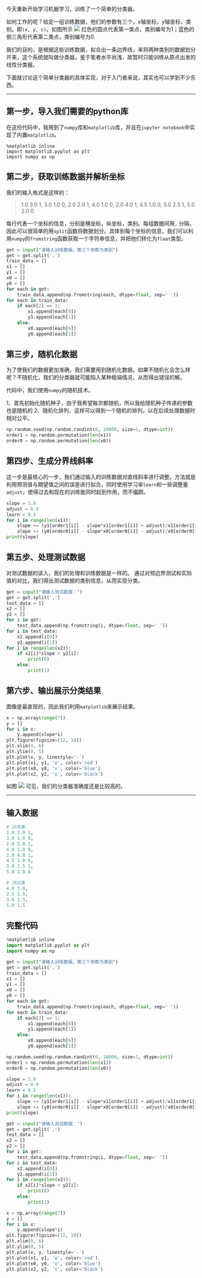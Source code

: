 

今天重新开始学习机器学习，训练了一个简单的分类器。

如何工作的呢？给定一组训练数据，他们的参数有三个，x轴坐标，y轴坐标，类别。即`(x, y, c)`。如图所示
![](/images/20180921_1.png)
红色的圆点代表第一类点，类别编号为1；蓝色的倒三角形代表第二类点，类别编号为0.

我们的目的，是根据这些训练数据，拟合出一条边界线，来将两种类别的数据划分开来，这个系统就叫做分类器。鉴于笔者水平尚浅，故暂时只能训练从原点出发的线性分类器。

下面就讨论这个简单分类器的具体实现，对于入门者来说，其实也可以学到不少东西。

----------

## 第一步，导入我们需要的python库

在这份代码中，我用到了`numpy`库和`matplotlib`库，并且在`jupyter notebook`中实现了内置`matplotlib`。
```
%matplotlib inline
import matplotlib.pyplot as plt
import numpy as np
```

## 第二步，获取训练数据并解析坐标

我们的输入格式是这样的：

> 1.0 3.0 1,
3.0 1.0 0,
2.0 2.0 1,
4.0 1.0 0,
2.0 4.0 1,
4.5 1.0 0,
3.0 2.5 1,
5.0 2.0 0

每行代表一个坐标的信息，分别是横坐标，纵坐标，类别。每组数据间用`,` 分隔，因此可以很简单的用`split`函数将数据划分。具体到每个坐标的信息，我们可以利用`numpy`的`fromstring`函数获取一个字符串信息，并把他们转化为`float`类型。

```python
get = input("请输入训练数据，第三个参数为类别")
get = get.split(',')
train_data = []
x1 = []
y1 = []
x0 = []
y0 = []
for each in get:
    train_data.append(np.fromstring(each, dtype=float, sep=' '))
for each in train_data:
    if each[2] == 1:
        x1.append(each[0])
        y1.append(each[1])
    else:
        x0.append(each[0])
        y0.append(each[1])
```
## 第三步，随机化数据

为了使我们的数据更加准确，我们需要用到随机化数据。如果不随机化会怎么样呢？不随机化，我们的分类器就可能陷入某种极端情况，从而得出错误的解。

代码中，我们使用`numpy`的随机技术。

1、首先初始化随机种子，由于我希望每次都随机，所以我给随机种子传递的参数也是随机的
2、随机化排列，这样可以得到一个随机的排列，以在后续处理数据时相对公平。

```python
np.random.seed(np.random.randint(0, 10000, size=1, dtype=int))
order1 = np.random.permutation(len(x1))
order0 = np.random.permutation(len(x0))
```
## 第四步、生成分界线斜率

这一步是最核心的一步，我们通过输入的训练数据对直线斜率进行调整。方法就是利用预测值与期望值之间的误差进行拟合，同时使用学习率`learn`和一些调整量`adjust`，使得过去和现在的训练能同时起到作用，而不偏颇。

```python
slope = 1.0
adjust = 0.0
learn = 0.5
for i in range(len(x1)):
    slope += (y1[order1[i]] - slope*x1[order1[i]] + adjust)/x1[order1[i]]*learn
    slope += (y0[order0[i]] - slope*x0[order0[i]] - adjust)/x0[order0[i]]*learn
print(slope)
```
## 第五步、处理测试数据

对测试数据的读入，我们的处理和训练数据是一样的。
通过对预边界测试和实际值的对比，我们得出测试数据的类别信息，从而实现分类。

```python
get = input("请输入测试数据：")
get = get.split(',')
test_data = []
x2 = []
y2 = []
for i in get:
    test_data.append(np.fromstring(i, dtype=float, sep=' '))
for i in test_data:
    x2.append(i[0])
    y2.append(i[1])
for i in range(len(x2)):
    if x2[i]*slope > y2[i]:
        print(0)
    else:
        print(1)
```
## 第六步、输出展示分类结果

图像是最直观的，因此我们利用`matplotlib`来展示结果。

```python
x = np.array(range(7))
y = []
for i in x:
    y.append(slope*i)
plt.figure(figsize=(12, 10))
plt.xlim(0, 6)
plt.ylim(0, 5)
plt.plot(x, y, linestyle='-')
plt.plot(x1, y1, 'o', color='red')
plt.plot(x0, y0, 'v', color='blue')
plt.plot(x2, y2, 'x', color='black')
```
如图
![](/images/20180921_2.png)
可见，我们的分类器准确度还是比较高的。

----------

## 输入数据

```python
# 训练集
1.0 3.0 1,
3.0 1.0 0,
2.0 2.0 1,
4.0 1.0 0,
2.0 4.0 1,
4.5 1.0 0,
3.0 2.5 1,
5.0 2.0 0

# 测试集
4.0 3.0,
2.5 2.5,
3.6 1.5,
5.0 1.5
```
## 完整代码

```python
%matplotlib inline
import matplotlib.pyplot as plt
import numpy as np

get = input("请输入训练数据，第三个参数为类别")
get = get.split(',')
train_data = []
x1 = []
y1 = []
x0 = []
y0 = []
for each in get:
    train_data.append(np.fromstring(each, dtype=float, sep=' '))
for each in train_data:
    if each[2] == 1:
        x1.append(each[0])
        y1.append(each[1])
    else:
        x0.append(each[0])
        y0.append(each[1])

np.random.seed(np.random.randint(0, 10000, size=1, dtype=int))
order1 = np.random.permutation(len(x1))
order0 = np.random.permutation(len(x0))

slope = 1.0
adjust = 0.0
learn = 0.5
for i in range(len(x1)):
    slope += (y1[order1[i]] - slope*x1[order1[i]] + adjust)/x1[order1[i]]*learn
    slope += (y0[order0[i]] - slope*x0[order0[i]] - adjust)/x0[order0[i]]*learn
print(slope)

get = input("请输入测试数据：")
get = get.split(',')
test_data = []
x2 = []
y2 = []
for i in get:
    test_data.append(np.fromstring(i, dtype=float, sep=' '))
for i in test_data:
    x2.append(i[0])
    y2.append(i[1])
for i in range(len(x2)):
    if x2[i]*slope > y2[i]:
        print(0)
    else:
        print(1)

x = np.array(range(7))
y = []
for i in x:
    y.append(slope*i)
plt.figure(figsize=(12, 10))
plt.xlim(0, 6)
plt.ylim(0, 5)
plt.plot(x, y, linestyle='-')
plt.plot(x1, y1, 'o', color='red')
plt.plot(x0, y0, 'v', color='blue')
plt.plot(x2, y2, 'x', color='black')
```
